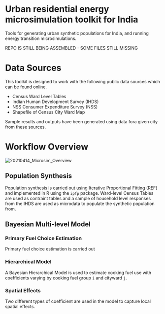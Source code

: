 # Urban residential energy microsimulation toolkit for India
Tools for generating urban synthetic populations for India, and running energy transition microsimulations.

REPO IS STILL BEING ASSEMBLED - SOME FILES STILL MISSING

# Data Sources
This toolkit is designed to work with the following public data sources which can be found online.

- Census Ward Level Tables
- Indian Human Development Survey (IHDS) 
- NSS Consumer Expenditure Survey (NSS)
- Shapefile of Census City Ward Map

Sample results and outputs have been generated using data fora given city from these sources.

# Workflow Overview

![20210414_Microsim_Overview](https://user-images.githubusercontent.com/66263560/115389727-5ae51280-a1d5-11eb-89b8-db5de217be53.png)

## Population Synthesis
Population synthesis is carried out using Iterative Proportional Fitting (REF) and implemented in R using the `ipfp` package. Ward-level Census Tables are used as contraint tables and a sample of household level responses from the IHDS are used as microdata to populate the synthetic population from.

## Bayesian Multi-level Model

### Primary Fuel Choice Estimation
Primary fuel choice estimation is carried out 

### Hierarchical Model
A Bayesian Hierarchical Model is used to estimate cooking fuel use with coefficients varying by cooking fuel group `i` and cityward `j`.

### Spatial Effects
Two different types of coefficient are used in the model to capture local spatial effects. 
